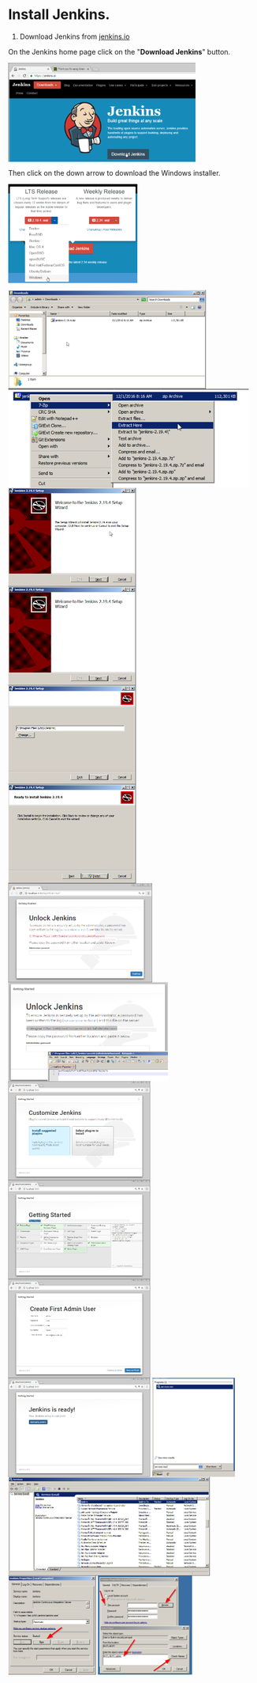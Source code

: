 # Install Jenkins.

1. Download Jenkins from [jenkins.io](https://jenkins.io/)

On the Jenkins home page click on the "**Download Jenkins**" button.

<a href="Images/2016-12-01 08_14-000000.png"><img src="Images/2016-12-01 08_14-000000.png" align="center" height="200"></a>

Then click on the down arrow to download the Windows installer.

<a href="Images/2016-12-01 08_15-000001.png"><img src="Images/2016-12-01 08_15-000001.png" align="center" height="200"></a>


<a href="Images/2016-12-01 08_17-000002.png"><img src="Images/2016-12-01 08_17-000002.png" align="center" height="200"></a>
<a href="Images/2016-12-01 08_18-000003.png"><img src="Images/2016-12-01 08_18-000003.png" align="center" height="200"></a>
<a href="Images/2016-12-01 08_19-000004.png"><img src="Images/2016-12-01 08_19-000004.png" align="center" height="200"></a>
<a href="Images/2016-12-01 08_20-000006.png"><img src="Images/2016-12-01 08_20-000006.png" align="center" height="200"></a>
<a href="Images/2016-12-01 08_20-000007.png"><img src="Images/2016-12-01 08_20-000007.png" align="center" height="200"></a>
<a href="Images/2016-12-01 08_20-000008.png"><img src="Images/2016-12-01 08_20-000008.png" align="center" height="200"></a>
<a href="Images/2016-12-01 08_24-000009.png"><img src="Images/2016-12-01 08_24-000009.png" align="center" height="200"></a>
<a href="Images/2016-12-01 08_24-000010.png"><img src="Images/2016-12-01 08_24-000010.png" align="center" height="200"></a>
<a href="Images/2016-12-01 08_25-000011.png"><img src="Images/2016-12-01 08_25-000011.png" align="center" height="200"></a>
<a href="Images/2016-12-01 08_25-000012.png"><img src="Images/2016-12-01 08_25-000012.png" align="center" height="200"></a>
<a href="Images/2016-12-01 08_29-000013.png"><img src="Images/2016-12-01 08_29-000013.png" align="center" height="200"></a>
<a href="Images/2016-12-01 08_29-000015.png"><img src="Images/2016-12-01 08_29-000015.png" align="center" height="200"></a>
<a href="Images/2016-12-01 08_31-000016.png"><img src="Images/2016-12-01 08_31-000016.png" align="center" height="200"></a>
<a href="Images/2016-12-01 08_32-000017.png"><img src="Images/2016-12-01 08_32-000017.png" align="center" height="200"></a>
<a href="Images/2016-12-01 08_32-000021.png"><img src="Images/2016-12-01 08_32-000021.png" align="center" height="200"></a>
<a href="Images/2016-12-01 08_47-000022.png"><img src="Images/2016-12-01 08_47-000022.png" align="center" height="200"></a>